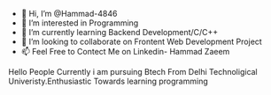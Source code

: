 - 👋 Hi, I’m @Hammad-4846
- 👀 I’m interested in Programming
- 🌱 I’m currently learning Backend Development/C/C++
- 💞️ I’m looking to collaborate on Frontent Web Development Project
- 📫 Feel Free to Contect Me on Linkedin- Hammad Zaeem

Hello People Currently i am pursuing Btech From Delhi Technoligical Univeristy.Enthusiastic Towards learning programming
